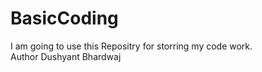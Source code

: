 # BasicCoding
I am going to use this Repositry for storring my code work.
<br>
Author Dushyant Bhardwaj
